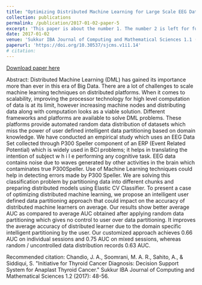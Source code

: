 ```yaml
---
title: "Optimizing Distributed Machine Learning for Large Scale EEG Data Set"
collection: publications
permalink: /publication/2017-01-02-paper-5
excerpt: 'This paper is about the number 1. The number 2 is left for future work.'
date: 2017-01-02
venue: 'Sukkur IBA Journal of Computing and Mathematical Sciences 1.1 (2017): 114-121.'
paperurl: 'https://doi.org/10.30537/sjcms.v1i1.14'
# citation: 
---
```

<!-- This paper is about the number 1. The number 2 is left for future work. -->

[Download paper here](http://journal.iba-suk.edu.pk:8089/SIBAJournals/index.php/sjcms/article/view/14)

Abstract: Distributed Machine Learning (DML) has gained its importance more than ever in this era of Big Data. There are a lot of challenges to scale machine learning techniques on distributed platforms. When it comes to scalability, improving the processor technology for high level computation of data is at its limit, however increasing machine nodes and distributing data along with computation looks as a viable solution. Different frameworks   and platforms are available to solve DML problems. These platforms provide automated random data distribution of datasets which miss the power of user defined intelligent data partitioning based on domain knowledge. We have conducted an empirical study which uses an EEG Data Set collected through P300 Speller component of an ERP (Event Related Potential) which is widely used in BCI problems; it helps in translating the intention of subject w h i l e performing any cognitive task. EEG data contains noise due to waves generated by other activities in the brain which contaminates true P300Speller. Use of Machine Learning techniques could help in detecting errors made by P300 Speller. We are solving this classification problem by partitioning data into different chunks and preparing distributed models using Elastic CV Classifier. To present a case of optimizing distributed machine learning, we propose an intelligent user defined data partitioning approach that could impact on the accuracy of distributed machine learners on average. Our results show better average AUC as compared to average AUC obtained after applying random data partitioning which gives no control to user over data partitioning. It improves the average accuracy of distributed learner due to the domain specific intelligent partitioning by the user. Our customized approach achieves 0.66 AUC on individual sessions and 0.75 AUC on mixed sessions, whereas random / uncontrolled data distribution records 0.63 AUC.


Recommended citation: Chandio, J. A., Soomrani, M. A. R., Sahito, A., & Siddiqui, S. "Initiative for Thyroid Cancer Diagnosis: Decision Support System for Anaplast Thyroid Cancer." Sukkur IBA Journal of Computing and Mathematical Sciences 1.2 (2017): 48-56.